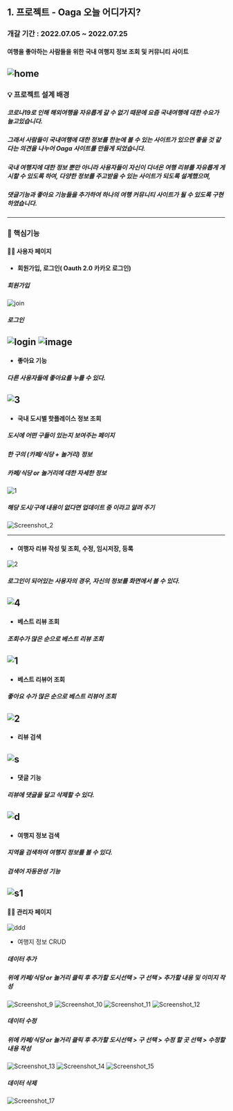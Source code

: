 ## 1. 프로젝트 - Oaga 오늘 어디가지?
### 개갈 기간 : 2022.07.05 ~ 2022.07.25
  #### 여행을 좋아하는 사람들을 위한 국내 여행지 정보 조회 및 커뮤니티 사이트
  ![home](https://user-images.githubusercontent.com/102580742/181429315-df682a42-395e-47c5-8709-529a3e5dc651.gif)
---
### 💡 프로젝트 설계 배경
  ##### 코로나19로 인해 해외여행을 자유롭게 갈 수 없기 때문에 요즘 국내여행에 대한 수요가 늘고있습니다. 
  ##### 그래서 사람들이 국내여행에 대한 정보를 한눈에 볼 수 있는 사이트가 있으면 좋을 것 같다는 의견을 나누어 Oaga 사이트를 만들게 되었습니다.
  ##### 국내 여행지에 대한 정보 뿐만 아니라 사용자들이 자신이 다녀온 여행 리뷰를 자유롭게 게시할 수 있도록 하여, 다양한 정보를 주고받을 수 있는 사이트가 되도록 설계했으며,
  ##### 댓글기능과 좋아요 기능들을 추가하여 하나의 여행 커뮤니티 사이트가 될 수 있도록 구현하였습니다.
---
 ### 📌 핵심기능
 #### 🙍‍♀️ 사용자 페이지 
   - #### 회원가입, 로그인( Oauth 2.0 카카오 로그인)
   ##### 회원가입
![join](https://user-images.githubusercontent.com/102580742/181425657-ceddd2e9-2e22-4a7f-82a2-3efe518a80dd.gif)

  ##### 로그인
  ![login](https://user-images.githubusercontent.com/102580742/181426268-a25daa61-71b9-4303-93a7-f4c15ce7110d.gif)
  ![image](https://user-images.githubusercontent.com/100888879/181204779-08b38dab-eb52-4d32-9385-5f9cec3cdfc6.png)
---
   -  #### 좋아요 기능
  ##### 다른 사용자들에 좋아요를 누를 수 있다. 
![3](https://user-images.githubusercontent.com/102580742/181439184-4b416e48-9c02-4599-9124-0f2048bffc55.gif)
---
   -  #### 국내 도시별 핫플레이스 정보 조회
  ##### 도시에 어떤 구들이 있는지 보여주는 페이지
  ##### 한 구의 (카페/식당 + 놀거리) 정보
  ##### 카페/식당 or 놀거리에 대한 자세한 정보
   ![1](https://user-images.githubusercontent.com/102580742/181444178-a6d09d1d-8602-4055-9223-2da41f2ce370.gif)
 ##### 해당 도시/구에 내용이 없다면 업데이트 중 이라고 알려 주기
  ![Screenshot_2](https://user-images.githubusercontent.com/102271558/181396938-2e472f5e-781d-4e94-975b-64b73d8090b9.png)

  ---
   - #### 여행자 리뷰 작성 및 조회, 수정, 임시저장, 등록
   ![2](https://user-images.githubusercontent.com/102580742/181444653-75730564-dc40-4b28-afc4-4109b2a74f91.gif)
 ##### 로그인이 되어있는 사용자의 경우, 자신의 정보를 화면에서 볼 수 있다.
  ![4](https://user-images.githubusercontent.com/102580742/181399015-d0f53f79-a029-47a0-81f2-abca7a52042b.png)
---
   - #### 베스트 리뷰 조회
   ##### 조회수가 많은 순으로 베스트 리뷰 조회
   ![1](https://user-images.githubusercontent.com/102580742/181399001-9c9cb19b-fa2f-45a7-a55a-ce7839708997.png)
---
   - #### 베스트 리뷰어 조회
   ##### 좋아요 수가 많은 순으로 베스트 리뷰어 조회
   ![2](https://user-images.githubusercontent.com/102580742/181399004-b2415077-e9d0-4514-a640-7dc45bb14ec7.png)
---
   - #### 리뷰 검색
![s](https://user-images.githubusercontent.com/102580742/181446716-270292e0-e1f9-4704-93d1-1498db663d8a.gif)
---
   - #### 댓글 기능
   ##### 리뷰에 댓글을 달고 삭제할 수 있다.
   ![d](https://user-images.githubusercontent.com/102580742/181446757-c3a6e7ba-825c-4c7b-a9f7-6dea48ec1fee.gif)
---
   - #### 여행지 정보 검색
   ##### 지역을 검색하여 여행지 정보를 볼 수 있다. 
   ##### 검색어 자동완성 기능
   ![s1](https://user-images.githubusercontent.com/102580742/181447768-2127dc4e-dd2d-4231-8b0e-4680c6e3dca2.gif)
---   
#### 🙍‍♀️ 관리자 페이지 
![ddd](https://user-images.githubusercontent.com/100888879/181393741-34b605c1-091d-43d9-b533-88b52dc366f5.jpg)
 - 여행지 정보 CRUD
##### 데이터 추가
  ##### 위에 카페/식당 or 놀거리 클릭 후 추가할 도시선택 > 구 선택 > 추가할 내용 및 이미지 작성
  ![Screenshot_9](https://user-images.githubusercontent.com/102271558/181395375-811b92cb-8502-40b5-a690-f14aedbe122c.png)
  ![Screenshot_10](https://user-images.githubusercontent.com/102271558/181395387-0fbe7063-63e2-46ea-b8db-1ea7d94f25dc.png)
  ![Screenshot_11](https://user-images.githubusercontent.com/102271558/181395411-47e28436-61c1-4841-b779-2b8b72d98514.png)
  ![Screenshot_12](https://user-images.githubusercontent.com/102271558/181395425-cb5b911d-36d2-4c7f-8f67-e62b2bcfadb2.png)
  ##### 데이터 수정
  ##### 위에 카페/식당 or 놀거리 클릭 후 추가할 도시선택 > 구 선택 > 수정 할 곳 선택 > 수정할 내용 작성
  ![Screenshot_13](https://user-images.githubusercontent.com/102271558/181396548-391e855e-649e-4eb1-8cd2-0a49ce2d1d8a.png)
  ![Screenshot_14](https://user-images.githubusercontent.com/102271558/181395541-47355efd-b2e7-45c3-ae01-9715f6e931b5.png)
  ![Screenshot_15](https://user-images.githubusercontent.com/102271558/181395463-479a3141-5cc5-4a70-98a2-c79c50010ff7.png)

  ##### 데이터 삭제
  ![Screenshot_17](https://user-images.githubusercontent.com/100888879/181204618-f7558954-4325-4e02-81af-36ee3999935c.png)
